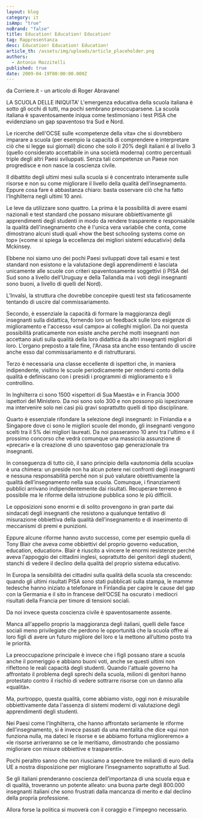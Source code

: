 ```yaml
---
layout: blog
category: it
isAmp: "true"
noBrand: "false"
title: Education! Education! Education!
tag: Rappresentanza
desc: Education! Education! Education!
article_th: /assets/img/uploads/article_placeholder.png
authors:
  - Antonio Mazzitelli
published: true
date: 2009-04-19T00:00:00.000Z
---
```


da Corriere.it - un articolo di Roger Abravanel

LA SCUOLA DELLE INIQUITA' L'emergenza educativa della scuola italiana è sotto gli occhi di tutti, ma pochi sembrano preoccuparsene. La scuola italiana è spaventosamente iniqua come testimoniano i test PISA che evidenziano un gap spaventoso tra Sud e Nord.

Le ricerche dell'OCSE sulle «competenze della vita» che si dovrebbero imparare a scuola (per esempio la capacità di comprendere e interpretare ciò che si legge sui giornali) dicono che solo il 20% degli italiani è al livello 3 (quello considerato accettabile in una società moderna) contro percentuali triple degli altri Paesi sviluppati. Senza tali competenze un Paese non progredisce e non nasce la coscienza civile.

Il dibattito degli ultimi mesi sulla scuola si è concentrato interamente sulle risorse e non su come migliorare il livello della qualità dell’insegnamento. Eppure cosa fare è abbastanza chiaro: basta osservare ciò che ha fatto l’Inghilterra negli ultimi 10 anni.

Le leve da utilizzare sono quattro. La prima è la possibilità di avere esami nazionali e test standard che possano misurare obbiettivamente gli apprendimenti degli studenti in modo da rendere trasparente e responsabile la qualità dell'insegnamento che è l'unica vera variabile che conta, come dimostrano alcuni studi quali «how the best schooling systems come on top» («come si spiega la eccellenza dei migliori sistemi educativi») della Mckinsey.

Ebbene noi siamo uno dei pochi Paesi sviluppati dove tali esami e test standard non esistono e la valutazione degli apprendimenti è lasciata unicamente alle scuole con criteri spaventosamente soggettivi (i PISA del Sud sono a livello dell’Uruguay e della Tailandia ma i voti degli insegnanti sono buoni, a livello di quelli del Nord).

L'Invalsi, la struttura che dovrebbe concepire questi test sta faticosamente tentando di uscire dal commissariamento.

Secondo, è essenziale la capacità di formare la maggioranza degli insegnanti sulla didattica, fornendo loro un feedback sulle loro esigenze di miglioramento e l'accesso «sul campo» ai colleghi migliori. Da noi questa possibilità praticamente non esiste anche perché molti insegnanti non accettano aiuti sulla qualità della loro didattica da altri insegnanti migliori di loro. L'organo preposto a tale fine, l'Anasa sta anche esso tentando di uscire anche esso dal commissariamento e di ristrutturarsi.

Terzo è necessaria una classe eccellente di ispettori che, in maniera indipendente, visitino le scuole periodicamente per rendersi conto della qualità e definiscano con i presidi i programmi di miglioramento e li controllino.

In Inghilterra ci sono 1500 «ispettori di Sua Maestà» e in Francia 3000 ispettori del Ministero. Da noi sono solo 300 e non possono più ispezionare ma intervenire solo nei casi più gravi soprattutto quelli di tipo disciplinare.

Quarto è essenziale rifondare la selezione degli insegnanti: in Finlandia e a Singapore dove ci sono le migliori scuole del mondo, gli insegnanti vengono scelti tra il 5% dei migliori laureati. Da noi passeranno 10 anni tra l'ultimo e il prossimo concorso che vedrà comunque una massiccia assunzione di «precari» e la creazione di uno spaventoso gap generazionale tra insegnanti.

In conseguenza di tutto ciò, il sano principio della «autonomia della scuola» è una chimera: un preside non ha alcun potere nei confronti degli insegnanti e nessuna responsabilità perché non si può valutare obiettivamente la qualità dell’insegnamento nella sua scuola. Comunque, i finanziamenti pubblici arrivano indipendentemente dai risultati. Recuperare terreno è possibile ma le riforme della istruzione pubblica sono le più difficili.

Le opposizioni sono enormi e di solito provengono in gran parte dai sindacati degli insegnanti che resistono a qualunque tentativo di misurazione obbiettiva della qualità dell’insegnamento e di inserimento di meccanismi di premi e punizioni.

Eppure alcune riforme hanno avuto successo, come per esempio quella di Tony Blair che aveva come obbiettivi del proprio governo «education, education, education». Blair è riuscito a vincere le enormi resistenze perché aveva l'appoggio dei cittadini inglesi, soprattutto dei genitori degli studenti, stanchi di vedere il declino della qualità del proprio sistema educativo.

In Europa la sensibilità dei cittadini sulla qualità della scuola sta crescendo: quando gli ultimi risultati PISA sono stati pubblicati sulla stampa, le mamme tedesche hanno iniziato a telefonare in Finlandia per capire le cause del gap con la Germania e il sito in francese dell’OCSE ha oscurato i mediocri risultati della Francia per timore di tensioni sociali.

Da noi invece questa coscienza civile è spaventosamente assente.

Manca all'appello proprio la maggioranza degli italiani, quelli delle fasce sociali meno privilegiate che perdono le opportunità che la scuola offre ai loro figli di avere un futuro migliore del loro e la mettono all’ultimo posto tra le priorità.

La preoccupazione principale è invece che i figli possano stare a scuola anche il pomeriggio e abbiano buoni voti, anche se questi ultimi non riflettono le reali capacità degli studenti. Quando l'attuale governo ha affrontato il problema degli sprechi della scuola, milioni di genitori hanno protestato contro il rischio di vedere sottrarre risorse con un danno alla «qualità».

Ma, purtroppo, questa qualità, come abbiamo visto, oggi non è misurabile obbiettivamente data l'assenza di sistemi moderni di valutazione degli apprendimenti degli studenti.

Nei Paesi come l'Inghilterra, che hanno affrontato seriamente le riforme dell’insegnamento, si è invece passati da una mentalità che dice «qui non funziona nulla, ma dateci le risorse e se abbiamo fortuna miglioreremo» a «le risorse arriveranno se ce le meritiamo, dimostrando che possiamo migliorare con misure obbiettive e trasparenti».

Pochi peraltro sanno che non riusciamo a spendere tre miliardi di euro della UE a nostra disposizione per migliorare l’insegnamento soprattutto al Sud.

Se gli italiani prenderanno coscienza dell’importanza di una scuola equa e di qualità, troveranno un potente alleato: una buona parte degli 800.000 insegnanti italiani che sono frustrati dalla mancanza di merito e dal declino della propria professione.

Allora forse la politica si muoverà con il coraggio e l'impegno necessario.
